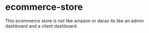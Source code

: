 # ecommerce-store
This ecommerce store is not like amazon or daraz its like an admin dashboard and a client dashboard.
